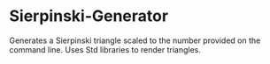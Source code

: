 # Sierpinski-Generator
Generates a Sierpinski triangle scaled to the number provided on the command line.
Uses Std libraries to render triangles.
